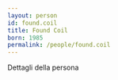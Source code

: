 ```yaml
---
layout: person
id: found.coil
title: Found Coil
born: 1985
permalink: /people/found.coil
---
```


Dettagli della persona 